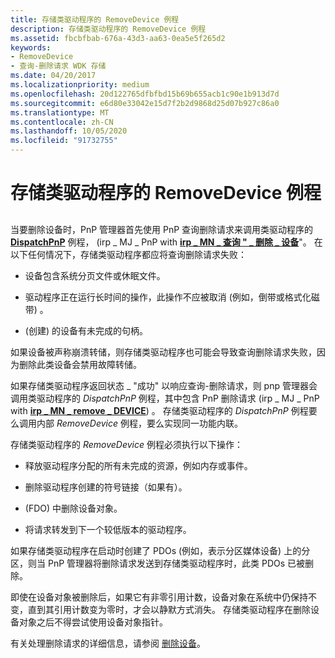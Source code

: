 ```yaml
---
title: 存储类驱动程序的 RemoveDevice 例程
description: 存储类驱动程序的 RemoveDevice 例程
ms.assetid: fbcbfbab-676a-43d3-aa63-0ea5e5f265d2
keywords:
- RemoveDevice
- 查询-删除请求 WDK 存储
ms.date: 04/20/2017
ms.localizationpriority: medium
ms.openlocfilehash: 20d122765dfbfbd15b69b655acb1c90e1b913d7d
ms.sourcegitcommit: e6d80e33042e15d7f2b2d9868d25d07b927c86a0
ms.translationtype: MT
ms.contentlocale: zh-CN
ms.lasthandoff: 10/05/2020
ms.locfileid: "91732755"
---
```

# <a name="storage-class-drivers-removedevice-routine"></a>存储类驱动程序的 RemoveDevice 例程


## <span id="ddk_storage_class_drivers_removedevice_routine_kg"></span><span id="DDK_STORAGE_CLASS_DRIVERS_REMOVEDEVICE_ROUTINE_KG"></span>


当要删除设备时，PnP 管理器首先使用 PnP 查询删除请求来调用类驱动程序的 [**DispatchPnP**](/windows-hardware/drivers/ddi/wdm/nc-wdm-driver_dispatch) 例程， (irp \_ MJ \_ PnP with [**irp \_ MN \_ 查询 " \_ 删除 \_ 设备**](../kernel/irp-mn-query-remove-device.md)"。 在以下任何情况下，存储类驱动程序都应将查询删除请求失败：

-   设备包含系统分页文件或休眠文件。

-   驱动程序正在运行长时间的操作，此操作不应被取消 (例如，倒带或格式化磁带) 。

-    (创建) 的设备有未完成的句柄。

如果设备被声称崩溃转储，则存储类驱动程序也可能会导致查询删除请求失败，因为删除此类设备会禁用故障转储。

如果存储类驱动程序返回状态 \_ "成功" 以响应查询-删除请求，则 pnp 管理器会调用类驱动程序的 *DispatchPnP* 例程，其中包含 PnP 删除请求 (irp \_ MJ \_ PnP with [**irp \_ MN \_ remove \_ DEVICE**](../kernel/irp-mn-remove-device.md)) 。 存储类驱动程序的 *DispatchPnP* 例程要么调用内部 *RemoveDevice* 例程，要么实现同一功能内联。

存储类驱动程序的 *RemoveDevice* 例程必须执行以下操作：

-   释放驱动程序分配的所有未完成的资源，例如内存或事件。

-   删除驱动程序创建的符号链接（如果有）。

-    (FDO) 中删除设备对象。

-   将请求转发到下一个较低版本的驱动程序。

如果存储类驱动程序在启动时创建了 PDOs (例如，表示分区媒体设备) 上的分区，则当 PnP 管理器将删除请求发送到存储类驱动程序时，此类 PDOs 已被删除。

即使在设备对象被删除后，如果它有非零引用计数，设备对象在系统中仍保持不变，直到其引用计数变为零时，才会以静默方式消失。 存储类驱动程序在删除设备对象之后不得尝试使用设备对象指针。

有关处理删除请求的详细信息，请参阅 [删除设备](../kernel/understanding-when-remove-irps-are-issued.md)。

